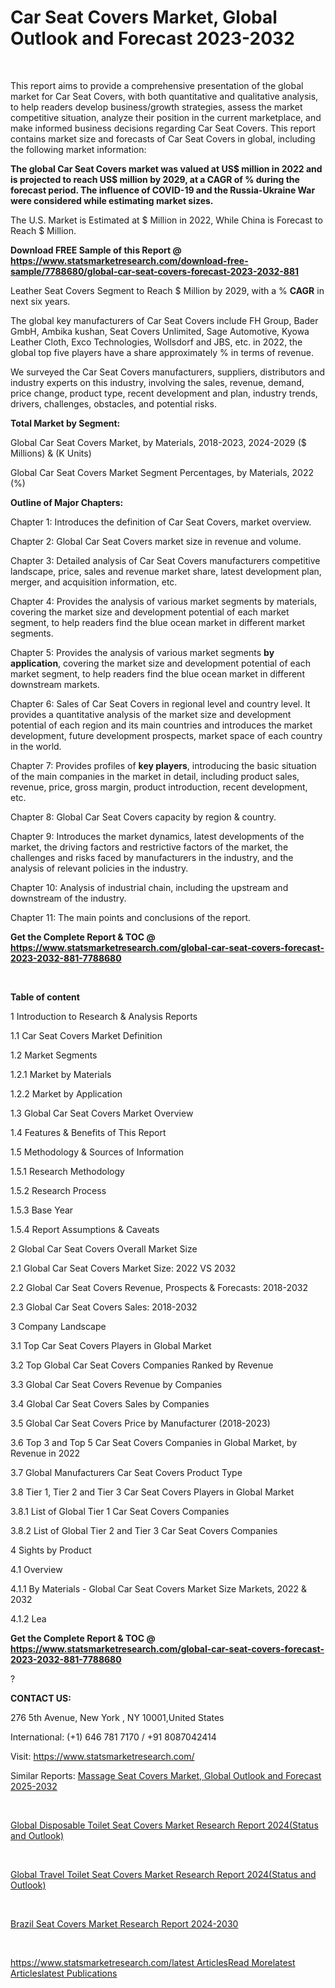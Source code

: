 <h1>Car Seat Covers Market, Global Outlook and Forecast 2023-2032</h1><br/><p>This report aims to provide a comprehensive presentation of the global market for Car Seat Covers, with both quantitative and qualitative analysis, to help readers develop business/growth strategies, assess the market competitive situation, analyze their position in the current marketplace, and make informed business decisions regarding Car Seat Covers. This report contains market size and forecasts of Car Seat Covers in global, including the following market information:</p>
 
 
 
 <p><strong>The global Car Seat Covers market was valued at US$ million in 2022 and is projected to reach US$ million by 2029, at a <strong>CAGR</strong> of % during the forecast period. The influence of COVID-19 and the Russia-Ukraine War were considered while estimating market sizes.</strong></p>
 
 
 
 <p>The U.S. Market is Estimated at $ Million in 2022, While China is Forecast to Reach $ Million.</p>
 
 
 
 <p><strong>Download FREE Sample of this Report @ <a href="https://www.statsmarketresearch.com/download-free-sample/7788680/global-car-seat-covers-forecast-2023-2032-881">https://www.statsmarketresearch.com/download-free-sample/7788680/global-car-seat-covers-forecast-2023-2032-881</a></strong></p>
 
 
 
 <p>Leather Seat Covers Segment to Reach $ Million by 2029, with a % <strong>CAGR</strong> in next six years.</p>
 
 
 
 <p>The global key manufacturers of Car Seat Covers include FH Group, Bader GmbH, Ambika kushan, Seat Covers Unlimited, Sage Automotive, Kyowa Leather Cloth, Exco Technologies, Wollsdorf and JBS, etc. in 2022, the global top five players have a share approximately % in terms of revenue.</p>
 
 
 
 <p>We surveyed the Car Seat Covers manufacturers, suppliers, distributors and industry experts on this industry, involving the sales, revenue, demand, price change, product type, recent development and plan, industry trends, drivers, challenges, obstacles, and potential risks.</p>
 
 
 
 <p><strong>Total Market by Segment:</strong></p>
 
 
 
 <p>Global Car Seat Covers Market, by Materials, 2018-2023, 2024-2029 ($ Millions) & (K Units)</p>
 
 
 
 <p>Global Car Seat Covers Market Segment Percentages, by Materials, 2022 (%)</p>
 
 
 
 <p><strong>Outline of Major Chapters:</strong></p>
 
 
 
 <p>Chapter 1: Introduces the definition of Car Seat Covers, market overview.</p>
 
 
 
 <p>Chapter 2: Global Car Seat Covers market size in revenue and volume.</p>
 
 
 
 <p>Chapter 3: Detailed analysis of Car Seat Covers manufacturers competitive landscape, price, sales and revenue market share, latest development plan, merger, and acquisition information, etc.</p>
 
 
 
 <p>Chapter 4: Provides the analysis of various market segments by materials, covering the market size and development potential of each market segment, to help readers find the blue ocean market in different market segments.</p>
 
 
 
 <p>Chapter 5: Provides the analysis of various market segments <strong>by application</strong>, covering the market size and development potential of each market segment, to help readers find the blue ocean market in different downstream markets.</p>
 
 
 
 <p>Chapter 6: Sales of Car Seat Covers in regional level and country level. It provides a quantitative analysis of the market size and development potential of each region and its main countries and introduces the market development, future development prospects, market space of each country in the world.</p>
 
 
 
 <p>Chapter 7: Provides profiles of <strong>key players</strong>, introducing the basic situation of the main companies in the market in detail, including product sales, revenue, price, gross margin, product introduction, recent development, etc.</p>
 
 
 
 <p>Chapter 8: Global Car Seat Covers capacity by region & country.</p>
 
 
 
 <p>Chapter 9: Introduces the market dynamics, latest developments of the market, the driving factors and restrictive factors of the market, the challenges and risks faced by manufacturers in the industry, and the analysis of relevant policies in the industry.</p>
 
 
 
 <p>Chapter 10: Analysis of industrial chain, including the upstream and downstream of the industry.</p>
 
 
 
 <p>Chapter 11: The main points and conclusions of the report.</p>
 
 
 
 <div><b>Get the Complete Report & TOC @ <a href="https://www.statsmarketresearch.com/global-car-seat-covers-forecast-2023-2032-881-7788680">https://www.statsmarketresearch.com/global-car-seat-covers-forecast-2023-2032-881-7788680</a></b></div>
 
 
 
 <p><br />
 
 <b>Table of content</b></p>
 
 
 
 <p>1 Introduction to Research & Analysis Reports<br />
 
 1.1 Car Seat Covers Market Definition<br />
 
 1.2 Market Segments<br />
 
 1.2.1 Market by Materials<br />
 
 1.2.2 Market by Application<br />
 
 1.3 Global Car Seat Covers Market Overview<br />
 
 1.4 Features & Benefits of This Report<br />
 
 1.5 Methodology & Sources of Information<br />
 
 1.5.1 Research Methodology<br />
 
 1.5.2 Research Process<br />
 
 1.5.3 Base Year<br />
 
 1.5.4 Report Assumptions & Caveats<br />
 
 2 Global Car Seat Covers Overall Market Size<br />
 
 2.1 Global Car Seat Covers Market Size: 2022 VS 2032<br />
 
 2.2 Global Car Seat Covers Revenue, Prospects & Forecasts: 2018-2032<br />
 
 2.3 Global Car Seat Covers Sales: 2018-2032<br />
 
 3 Company Landscape<br />
 
 3.1 Top Car Seat Covers Players in Global Market<br />
 
 3.2 Top Global Car Seat Covers Companies Ranked by Revenue<br />
 
 3.3 Global Car Seat Covers Revenue by Companies<br />
 
 3.4 Global Car Seat Covers Sales by Companies<br />
 
 3.5 Global Car Seat Covers Price by Manufacturer (2018-2023)<br />
 
 3.6 Top 3 and Top 5 Car Seat Covers Companies in Global Market, by Revenue in 2022<br />
 
 3.7 Global Manufacturers Car Seat Covers Product Type<br />
 
 3.8 Tier 1, Tier 2 and Tier 3 Car Seat Covers Players in Global Market<br />
 
 3.8.1 List of Global Tier 1 Car Seat Covers Companies<br />
 
 3.8.2 List of Global Tier 2 and Tier 3 Car Seat Covers Companies<br />
 
 4 Sights by Product<br />
 
 4.1 Overview<br />
 
 4.1.1 By Materials - Global Car Seat Covers Market Size Markets, 2022 & 2032<br />
 
 4.1.2 Lea</p>
 
 
 
 <div><b>Get the Complete Report & TOC @ <a href="https://www.statsmarketresearch.com/global-car-seat-covers-forecast-2023-2032-881-7788680">https://www.statsmarketresearch.com/global-car-seat-covers-forecast-2023-2032-881-7788680</a></b></div>
 
 
 
 <p>? </p>
 
 
 
 <p><b>CONTACT US:</b><br />
 
 276 5th Avenue, New York , NY 10001,United States<br />
 
 International: (+1) 646 781 7170 / +91 8087042414<br />
 
 Visit: <a href="https://www.statsmarketresearch.com/">https://www.statsmarketresearch.com/</a><br />
 
 Similar Reports: <a href="https://www.statsmarketresearch.com/global-car-seat-covers-forecast-2023-2032-881-7788680">Massage Seat Covers Market, Global Outlook and Forecast 2025-2032</a><br />
 
 <br />
 
 <a href="https://www.statsmarketresearch.com/global-car-seat-covers-forecast-2023-2032-881-7788680">Global Disposable Toilet Seat Covers Market Research Report 2024(Status and Outlook)</a><br />
 
 <br />
 
 <a href="https://www.statsmarketresearch.com/global-car-seat-covers-forecast-2023-2032-881-7788680">Global Travel Toilet Seat Covers Market Research Report 2024(Status and Outlook)</a><br />
 
 <br />
 
 <a href="https://www.statsmarketresearch.com/global-car-seat-covers-forecast-2023-2032-881-7788680">Brazil Seat Covers Market Research Report 2024-2030</a><br />
 
 <br />
 
 <a href="https://gyeongbokgung.com">https://www.statsmarketresearch.com/</a><a href="https://hallyeomaritime.com">latest Articles</a><a href="https://jingwansa.com">Read More</a><a href="https://nguoiviet.jp/">latest Articles</a><a href="https://www.intelmarketresearch.com/">latest Publications</a></p>